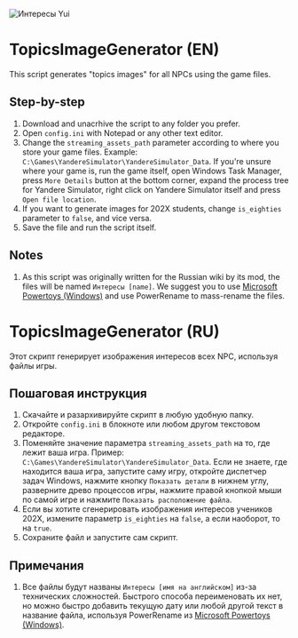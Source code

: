 ![Интересы Yui](https://github.com/user-attachments/assets/aec99cc4-1f7a-4454-8b3f-e417f6c2fe98)
# TopicsImageGenerator (EN)
This script generates "topics images" for all NPCs using the game files.

## Step-by-step
1. Download and unacrhive the script to any folder you prefer.
2. Open `config.ini` with Notepad or any other text editor.
3. Change the `streaming_assets_path` parameter according to where you store your game files. Example: `C:\Games\YandereSimulator\YandereSimulator_Data`. If you're unsure where your game is, run the game itself, open Windows Task Manager, press `More Details` button at the bottom corner, expand the process tree for Yandere Simulator, right click on Yandere Simulator itself and press `Open file location`. 
4. If you want to generate images for 202X students, change `is_eighties` parameter to `false`, and vice versa.
5. Save the file and run the script itself.

## Notes
1. As this script was originally written for the Russian wiki by its mod, the files will be named `Интересы [name]`. We suggest you to use [Microsoft Powertoys (Windows)](https://learn.microsoft.com/ru-ru/windows/powertoys/) and use PowerRename to mass-rename the files.

# TopicsImageGenerator (RU)
Этот скрипт генерирует изображения интересов всех NPC, используя файлы игры.

## Пошаговая инструкция
1. Скачайте и разархивируйте скрипт в любую удобную папку.
2. Откройте `config.ini` в блокноте или любом другом текстовом редакторе.
3. Поменяйте значение параметра `streaming_assets_path` на то, где лежит ваша игра. Пример: `C:\Games\YandereSimulator\YandereSimulator_Data`. Если не знаете, где находится ваша игра, запустите саму игру, откройте диспетчер задач Windows, нажмите кнопку `Показать детали` в нижнем углу, разверните древо процессов игры, нажмите правой кнопкой мыши по самой игре и нажмите `Показать расположение файла`.
4. Если вы хотите сгенерировать изображения интересов учеников 202Х, измените параметр `is_eighties` на `false`, а если наоборот, то на `true`.
5. Сохраните файл и запустите сам скрипт.

## Примечания
1. Все файлы будут названы `Интересы [имя на английском]` из-за технических сложностей. Быстрого способа переименовать их нет, но можно быстро добавить текущую дату или любой другой текст в название файла, используя PowerRename из [Microsoft Powertoys (Windows)](https://learn.microsoft.com/ru-ru/windows/powertoys/).
